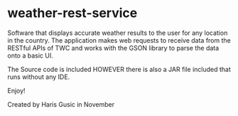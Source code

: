 # weather-rest-service
Software that displays accurate weather results to the user for any location in the country. The application makes web requests to receive data from the RESTful APIs of TWC and works with the GSON library to parse the data onto a basic UI.

The Source code is included HOWEVER there is also a JAR file included that runs without any IDE. 

Enjoy!

Created by Haris Gusic in November
